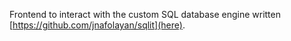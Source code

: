 Frontend to interact with the custom SQL database engine written [https://github.com/jnafolayan/sqlit](here).
